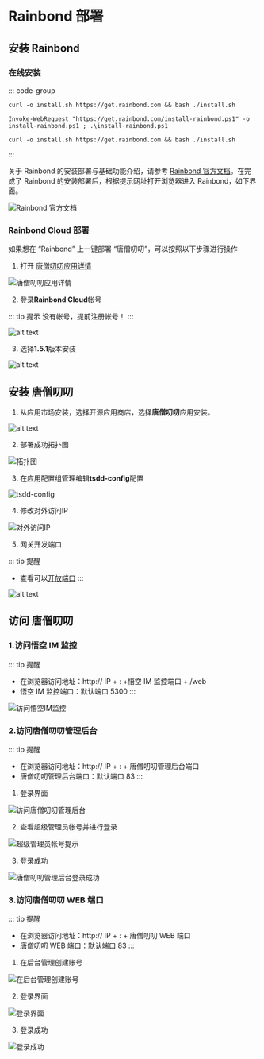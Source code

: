 # Rainbond 部署

## 安装 Rainbond

### 在线安装

::: code-group

```shell [Linux & Mac]
curl -o install.sh https://get.rainbond.com && bash ./install.sh
```

```shell [Windows]
Invoke-WebRequest "https://get.rainbond.com/install-rainbond.ps1" -o install-rainbond.ps1 ; .\install-rainbond.ps1
```

``` shell [信创]
curl -o install.sh https://get.rainbond.com && bash ./install.sh

```
:::

关于 Rainbond 的安装部署与基础功能介绍，请参考 [Rainbond 官方文档](https://www.rainbond.com/)。在完成了 Rainbond 的安装部署后，根据提示网址打开浏览器进入 Rainbond，如下界面。

![Rainbond 官方文档](./rainbond.png)

### Rainbond Cloud 部署

如果想在 “Rainbond” 上一键部署 “唐僧叨叨”，可以按照以下步骤进行操作

1. 打开 [唐僧叨叨应用详情](https://hub.grapps.cn/marketplace/apps/1676)

![唐僧叨叨应用详情](rainbond1.png)

2. 登录**Rainbond Cloud**帐号

::: tip 提示
没有帐号，提前注册帐号！
:::

![alt text](./rainbond2.png)

3. 选择**1.5.1**版本安装

![alt text](./rainbond3.png)

## 安装 唐僧叨叨

1. 从应用市场安装，选择开源应用商店，选择**唐僧叨叨**应用安装。

![alt text](./rainbond4.png)

2. 部署成功拓扑图

![拓扑图](./rainbond5.png)

3. 在应用配置组管理编辑**tsdd-config**配置

![tsdd-config](./rainbond6.png)

4. 修改对外访问IP

![对外访问IP](./rainbond7.png)

5. 网关开发端口

::: tip 提醒
- 查看可以[开放端口](./port)
:::

![alt text](./rainbond8.png)

## 访问 唐僧叨叨

### 1.访问悟空 IM 监控

::: tip 提醒

- 在浏览器访问地址：http:// IP + : +悟空 IM 监控端口 + /web
- 悟空 IM 监控端口：默认端口 5300
  :::

![访问悟空IM监控](./1panel5.png)

### 2.访问唐僧叨叨管理后台

::: tip 提醒

- 在浏览器访问地址：http:// IP + : + 唐僧叨叨管理后台端口
- 唐僧叨叨管理后台端口：默认端口 83
  :::

1. 登录界面

![访问唐僧叨叨管理后台](./1panel6.png)

2. 查看超级管理员帐号并进行登录

![超级管理员帐号提示](./rainbond9.png)

3. 登录成功

![唐僧叨叨管理后台登录成功](./1panel8.png)

### 3.访问唐僧叨叨 WEB 端口

::: tip 提醒

- 在浏览器访问地址：http:// IP + : + 唐僧叨叨 WEB 端口
- 唐僧叨叨 WEB 端口：默认端口 83
  :::

1. 在后台管理创建账号

![在后台管理创建账号](./1panel9.png)

2. 登录界面

![登录界面](./1panel10.png)

3. 登录成功

![登录成功](./1panel11.png)